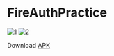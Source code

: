 # FireAuthPractice

![1](https://user-images.githubusercontent.com/62237653/100364052-9531f580-3023-11eb-8de6-811f7568252f.jpg)
![2](https://user-images.githubusercontent.com/62237653/100364084-a0852100-3023-11eb-910f-39b7c59c96a2.jpg)

Download [APK](https://github.com/MohitSinghFlutter/FireAuthPractice/releases/download/v1.1/app-debug.apk)
